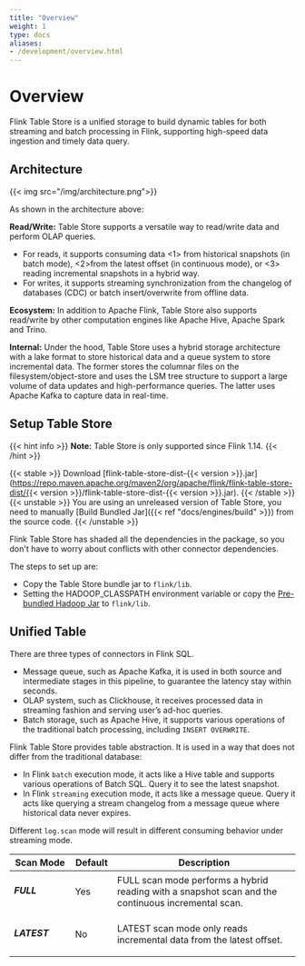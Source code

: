 ```yaml
---
title: "Overview"
weight: 1
type: docs
aliases:
- /development/overview.html
---
```

<!--
Licensed to the Apache Software Foundation (ASF) under one
or more contributor license agreements.  See the NOTICE file
distributed with this work for additional information
regarding copyright ownership.  The ASF licenses this file
to you under the Apache License, Version 2.0 (the
"License"); you may not use this file except in compliance
with the License.  You may obtain a copy of the License at

  http://www.apache.org/licenses/LICENSE-2.0

Unless required by applicable law or agreed to in writing,
software distributed under the License is distributed on an
"AS IS" BASIS, WITHOUT WARRANTIES OR CONDITIONS OF ANY
KIND, either express or implied.  See the License for the
specific language governing permissions and limitations
under the License.
-->

# Overview

Flink Table Store is a unified storage to build dynamic tables for both streaming and
batch processing in Flink, supporting high-speed data ingestion and timely data query.

## Architecture

{{< img src="/img/architecture.png">}}

As shown in the architecture above:

**Read/Write:** Table Store supports a versatile way to read/write data and perform OLAP queries.
- For reads, it supports consuming data <1> from historical snapshots (in batch mode), <2>from the
  latest offset (in continuous mode), or <3> reading incremental snapshots in a hybrid way.
- For writes, it supports streaming synchronization from the changelog of databases (CDC) or batch
  insert/overwrite from offline data.

**Ecosystem:** In addition to Apache Flink, Table Store also supports read/write by other computation
engines like Apache Hive, Apache Spark and Trino.

**Internal:** Under the hood, Table Store uses a hybrid storage architecture with a lake format to store
historical data and a queue system to store incremental data. The former stores the columnar files on
the filesystem/object-store and uses the LSM tree structure to support a large volume of data updates
and high-performance queries. The latter uses Apache Kafka to capture data in real-time.

## Setup Table Store

{{< hint info >}}
__Note:__ Table Store is only supported since Flink 1.14.
{{< /hint >}}

{{< stable >}}
Download [flink-table-store-dist-{{< version >}}.jar](https://repo.maven.apache.org/maven2/org/apache/flink/flink-table-store-dist/{{< version >}}/flink-table-store-dist-{{< version >}}.jar).
{{< /stable >}}
{{< unstable >}}
You are using an unreleased version of Table Store, you need to manually [Build Bundled Jar]({{< ref "docs/engines/build" >}}) from the source code.
{{< /unstable >}}

Flink Table Store has shaded all the dependencies in the package, so you don't have
to worry about conflicts with other connector dependencies.

The steps to set up are:
- Copy the Table Store bundle jar to `flink/lib`.
- Setting the HADOOP_CLASSPATH environment variable or copy the
  [Pre-bundled Hadoop Jar](https://flink.apache.org/downloads.html) to `flink/lib`.

## Unified Table

There are three types of connectors in Flink SQL.
- Message queue, such as Apache Kafka, it is used in both source and 
  intermediate stages in this pipeline, to guarantee the latency stay
  within seconds.
- OLAP system, such as Clickhouse, it receives processed data in
  streaming fashion and serving user’s ad-hoc queries. 
- Batch storage, such as Apache Hive, it supports various operations
  of the traditional batch processing, including `INSERT OVERWRITE`.

Flink Table Store provides table abstraction. It is used in a way that
does not differ from the traditional database:
- In Flink `batch` execution mode, it acts like a Hive table and
  supports various operations of Batch SQL. Query it to see the
  latest snapshot.
- In Flink `streaming` execution mode, it acts like a message queue.
  Query it acts like querying a stream changelog from a message queue
  where historical data never expires.

Different `log.scan` mode will result in different consuming behavior under streaming mode.
<table class="table table-bordered">
    <thead>
    <tr>
      <th class="text-left" style="width: 20%">Scan Mode</th>
      <th class="text-center" style="width: 5%">Default</th>
      <th class="text-center" style="width: 60%">Description</th>
    </tr>
    </thead>
    <tbody>
    <tr>
      <td><h5>FULL</h5></td>
      <td>Yes</td>
      <td>FULL scan mode performs a hybrid reading with a snapshot scan and the continuous incremental scan.</td>
    </tr>
    <tr>
      <td><h5>LATEST</h5></td>
      <td>No</td>
      <td>LATEST scan mode only reads incremental data from the latest offset.</td>
    </tr>
    </tbody>
</table>

